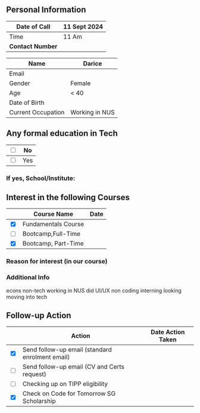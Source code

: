 
## Personal Information
| Date of Call       | 11 Sept 2024 |
| ------------------ | ------------ |
| Time               | 11 Am        |
| **Contact Number** |              |

| Name               | Darice         |
| ------------------ | -------------- |
| Email              |                |
| Gender             | Female         |
| Age                | < 40           |
| Date of Birth      |                |
| Current Occupation | Working in NUS |
## Any formal education in Tech
| <input type="checkbox" /> | No  |
| ------------------------- | --- |
| <input type="checkbox" /> | Yes |
### If yes, School/Institute: 


## Interest in the following Courses
|                                   | Course Name         | Date |
| --------------------------------- | ------------------- | ---- |
| <input type="checkbox"  checked/> | Fundamentals Course |      |
| <input type="checkbox" />         | Bootcamp,Full-Time  |      |
| <input type="checkbox" checked/>  | Bootcamp, Part-Time |      |
### Reason for interest (in our course)

### Additional Info
econs
non-tech
working in NUS
did UI/UX non coding interning
looking moving into tech

## Follow-up Action
|                                   | Action                                          | Date Action Taken |
| --------------------------------- | ----------------------------------------------- | ----------------- |
| <input type="checkbox"  checked/> | Send follow-up email (standard enrolment email) |                   |
| <input type="checkbox" />         | Send follow-up email (CV and Certs request)     |                   |
| <input type="checkbox" />         | Checking up on TIPP eligibility                 |                   |
| <input type="checkbox" checked/>  | Check on Code for Tomorrow SG Scholarship       |                   |




